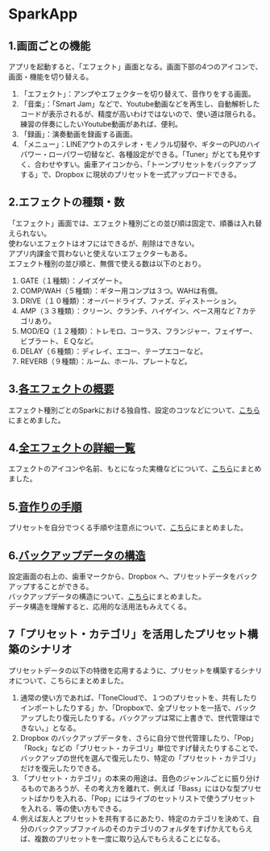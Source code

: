 # SparkApp
## 1.画面ごとの機能
アプリを起動すると、「エフェクト」画面となる。画面下部の4つのアイコンで、画面・機能を切り替える。
1. 「エフェクト」：アンプやエフェクターを切り替えて、音作りをする画面。  
2. 「音楽」：「Smart Jam」などで、Youtube動画などを再生し、自動解析したコードが表示されるが、精度が高いわけではないので、使い道は限られる。練習の伴奏にしたいYoutube動画があれば、便利。  
3. 「録画」：演奏動画を録画する画面。  
4. 「メニュー」：LINEアウトのステレオ・モノラル切替や、ギターのPUのハイパワー・ローパワー切替など、各種設定ができる。「Tuner」がとても見やすく、合わせやすい。歯車アイコンから、「トーンプリセットをバックアップする」で、Dropbox に現状のプリセットを一式アップロードできる。  
  
## 2.エフェクトの種類・数
「エフェクト」画面では、エフェクト種別ごとの並び順は固定で、順番は入れ替えられない。  
使わないエフェクトはオフにはできるが、削除はできない。  
アプリ内課金で買わないと使えないエフェクターもある。  
エフェクト種別の並び順と、無償で使える数は以下のとおり。  
  
1. GATE（１種類）：ノイズゲート。
2. COMP/WAH（５種類）：ギター用コンプは３つ。WAHは有償。
3. DRIVE（１０種類）：オーバードライブ、ファズ、ディストーション。
4. AMP（３３種類）：クリーン、クランチ、ハイゲイン、ベース用など７カテゴリあり。
5. MOD/EQ（１２種類）：トレモロ、コーラス、フランジャー、フェイザー、ビブラート、ＥＱなど。
6. DELAY（６種類）：ディレイ、エコー、テープエコーなど。
7. REVERB（９種類）：ルーム、ホール、プレートなど。
  
## 3.[各エフェクトの概要](./EfectsMemo.md)
エフェクト種別ごとのSparkにおける独自性、設定のコツなどについて、[こちら](./EfectsMemo.md)にまとめました。
  
## 4.[全エフェクトの詳細一覧](./EfectsList.md)
エフェクトのアイコンや名前、もとになった実機などについて、[こちら](./EfectsList.md)にまとめました。  
  
## 5.[音作りの手順](./HowToMakePreset.md)
プリセットを自分でつくる手順や注意点について、[こちら](./HowToMakePreset.md)にまとめました。
  
## 6.[バックアップデータの構造](./BackupData.md)
設定画面の右上の、歯車マークから、Dropbox へ、プリセットデータをバックアップすることができる。  
バックアップデータの構造について、[こちら](./BackupData.md)にまとめました。  
データ構造を理解すると、応用的な活用法もみえてくる。  
  
## 7「プリセット・カテゴリ」を活用したプリセット構築のシナリオ
プリセットデータの以下の特徴を応用するように、プリセットを構築するシナリオについて、こちらにまとめました。
1. 通常の使い方であれば、「ToneCloudで、１つのプリセットを、共有したりインポートしたりする」か、「Dropboxで、全プリセットを一括で、バックアップしたり復元したりする。バックアップは常に上書きで、世代管理はできない。」となる。
2. Dropbox のバックアップデータを、さらに自分で世代管理したり、「Pop」「Rock」などの「プリセット・カテゴリ」単位ですげ替えたりすることで、バックアップの世代を選んで復元したり、特定の「プリセット・カテゴリ」だけを復元したりできる。
3. 「プリセット・カテゴリ」の本来の用途は、音色のジャンルごとに振り分けるものであろうが、その考え方を離れて、例えば「Bass」にはひな型プリセットばかりを入れる、「Pop」にはライブのセットリストで使うプリセットを入れる、等の使い方もできる。
4. 例えば友人とプリセットを共有するにあたり、特定のカテゴリを決めて、自分のバックアップファイルのそのカテゴリのフォルダをすげかえてもらえば、複数のプリセットを一度に取り込んでもらえることになる。

